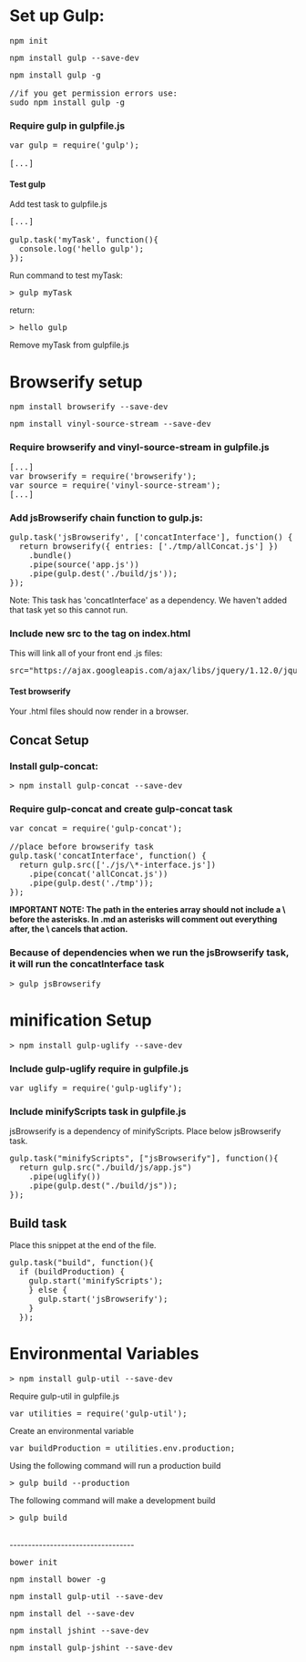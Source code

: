 # Set up Gulp:
<pre>npm init</pre>
<pre>npm install gulp --save-dev</pre>
<pre>npm install gulp -g

//if you get permission errors use:
sudo npm install gulp -g</pre>

###  Require gulp in gulpfile.js
<pre>var gulp = require('gulp');

[...]</pre>

#### Test gulp
Add test task to gulpfile.js
<pre>
[...]

gulp.task('myTask', function(){
  console.log('hello gulp');
});
</pre>
Run command to test myTask:
<pre>> gulp myTask</pre>

return:
<pre>> hello gulp</pre>

Remove myTask from gulpfile.js
# Browserify setup

<pre>npm install browserify --save-dev</pre>
<pre>npm install vinyl-source-stream --save-dev</pre>

### Require browserify and vinyl-source-stream in gulpfile.js

<pre>[...]
var browserify = require('browserify');
var source = require('vinyl-source-stream');
[...]</pre>

### Add jsBrowserify chain function to gulp.js:

<pre>gulp.task('jsBrowserify', ['concatInterface'], function() {
  return browserify({ entries: ['./tmp/allConcat.js'] })
    .bundle()
    .pipe(source('app.js'))
    .pipe(gulp.dest('./build/js'));
});</pre>

Note: This task has 'concatInterface' as a dependency. We haven't added that task yet so this cannot run.


### Include new src to the <scripts> tag on index.html
This will link all of your front end .js files:

<pre>src="https://ajax.googleapis.com/ajax/libs/jquery/1.12.0/jquery.min.js"</pre>

#### Test browserify

Your .html files should now render in a browser.

## Concat Setup

### Install gulp-concat:

<pre>> npm install gulp-concat --save-dev</pre>

### Require gulp-concat and create gulp-concat task

<pre>
var concat = require('gulp-concat');

//place before browserify task
gulp.task('concatInterface', function() {
  return gulp.src(['./js/\*-interface.js'])
    .pipe(concat('allConcat.js'))
    .pipe(gulp.dest('./tmp'));
});</pre>

<strong>IMPORTANT NOTE: The path in the enteries array should not include a \ before the asterisks. In .md an asterisks will comment out everything after, the \ cancels that action.</strong>

### Because of dependencies when we run the jsBrowserify task, it will run the concatInterface task

<pre>> gulp jsBrowserify</pre>

# minification Setup

<pre>> npm install gulp-uglify --save-dev</pre>

### Include gulp-uglify require in gulpfile.js

<pre>var uglify = require('gulp-uglify');</pre>

### Include minifyScripts task in gulpfile.js

jsBrowserify is a dependency of minifyScripts. Place below jsBrowserify task.

<pre>gulp.task("minifyScripts", ["jsBrowserify"], function(){
  return gulp.src("./build/js/app.js")
    .pipe(uglify())
    .pipe(gulp.dest("./build/js"));
});</pre>

## Build task

Place this snippet at the end of the file.

<pre>gulp.task("build", function(){
  if (buildProduction) {
    gulp.start('minifyScripts');
    } else {
      gulp.start('jsBrowserify');
    }
  });</pre>

# Environmental  Variables

<pre>> npm install gulp-util --save-dev</pre>

Require gulp-util in gulpfile.js
<pre>var utilities = require('gulp-util');</pre>

Create an environmental variable
<pre>var buildProduction = utilities.env.production;</pre>

Using the following command will run a production build
<pre>> gulp build --production</pre>

The following command will make a development build
<pre>> gulp build</pre>

















<br>----------------------------------
<pre>bower init</pre>
<pre>npm install bower -g</pre>
<pre>npm install gulp-util --save-dev</pre>
<pre>npm install del --save-dev</pre>
<pre>npm install jshint --save-dev</pre>
<pre>npm install gulp-jshint --save-dev</pre>
